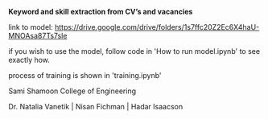 **Keyword and skill extraction from CV’s and vacancies**

link to model: https://drive.google.com/drive/folders/1s7ffc20Z2Ec6X4haU-MNOAsa87Ts7sle

if you wish to use the model, follow code in 'How to run model.ipynb' to see exactly how.

process of training is shown in 'training.ipynb'

Sami Shamoon College of Engineering

Dr. Natalia Vanetik | Nisan Fichman | Hadar Isaacson
